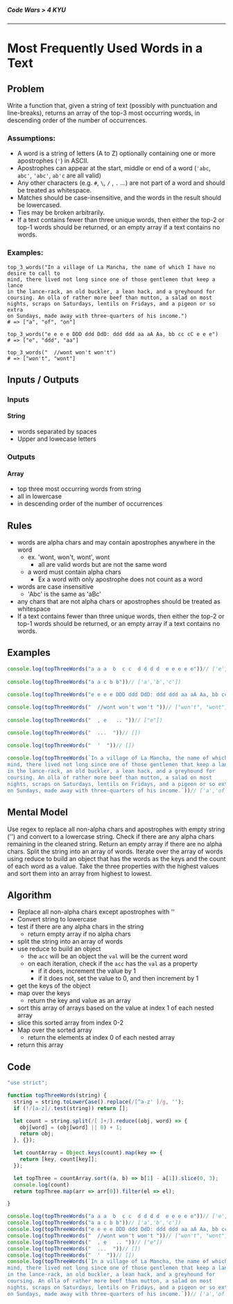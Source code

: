 ##### Code Wars > 4 KYU

---

# Most Frequently Used Words in a Text

## Problem

Write a function that, given a string of text (possibly with punctuation and line-breaks), returns an array of the top-3 most occurring words, in descending order of the number of occurrences.

### Assumptions:

- A word is a string of letters (A to Z) optionally containing one or more apostrophes (`'`) in ASCII.
- Apostrophes can appear at the start, middle or end of a word (`'abc`, `abc'`, `'abc'`, `ab'c` are all valid)
- Any other characters (e.g. `#`, `\`, `/` , `.` ...) are not part of a word and should be treated as whitespace.
- Matches should be case-insensitive, and the words in the result should be lowercased.
- Ties may be broken arbitrarily.
- If a text contains fewer than three unique words, then either the top-2 or top-1 words should be returned, or an empty array if a text contains no words.

### Examples:

```
top_3_words("In a village of La Mancha, the name of which I have no desire to call to
mind, there lived not long since one of those gentlemen that keep a lance
in the lance-rack, an old buckler, a lean hack, and a greyhound for
coursing. An olla of rather more beef than mutton, a salad on most
nights, scraps on Saturdays, lentils on Fridays, and a pigeon or so extra
on Sundays, made away with three-quarters of his income.")
# => ["a", "of", "on"]

top_3_words("e e e e DDD ddd DdD: ddd ddd aa aA Aa, bb cc cC e e e")
# => ["e", "ddd", "aa"]

top_3_words("  //wont won't won't")
# => ["won't", "wont"]
```

## Inputs / Outputs

### Inputs

#### String

- words separated by spaces
- Upper and lowecase letters

### Outputs

#### Array

- top three most occurring words from string
- all in lowercase
- in descending order of the number of occurrences

## Rules

- words are alpha chars and may contain apostrophes anywhere in the word
  - ex. 'wont, won't, wont', wont
    - all are valid words but are not the same word
  - a word must contain alpha chars
    - Ex a word with only apostrophe does not count as a word
- words are case insensitive
  - 'Abc' is the same as 'aBc'
- any chars that are not alpha chars or apostrophes should be treated as whitespace
- If a text contains fewer than three unique words, then either the top-2 or top-1 words should be returned, or an empty array if a text contains no words.

## Examples

```javascript
console.log(topThreeWords("a a a  b  c c  d d d d  e e e e e"))// ['e','d','a'])
  
console.log(topThreeWords("a a c b b"))// ['a','b','c'])
  
console.log(topThreeWords("e e e e DDD ddd DdD: ddd ddd aa aA Aa, bb cc cC e e e")) //['e','ddd','aa'])

console.log(topThreeWords("  //wont won't won't "))// ["won't", "wont"])
  
console.log(topThreeWords("  , e   .. "))// ["e"])

console.log(topThreeWords("  ...  "))// [])

console.log(topThreeWords("  '  "))// [])
  
console.log(topThreeWords(`In a village of La Mancha, the name of which I have no desire to call to
mind, there lived not long since one of those gentlemen that keep a lance
in the lance-rack, an old buckler, a lean hack, and a greyhound for
coursing. An olla of rather more beef than mutton, a salad on most
nights, scraps on Saturdays, lentils on Fridays, and a pigeon or so extra
on Sundays, made away with three-quarters of his income.`))// ['a','of','on'])
```

## Mental Model

Use regex to replace all non-alpha chars and apostrophes with empty string ('') and convert to a lowercase string. Check if there are any alpha chars remaining in the cleaned string. Return an empty array if there are no alpha chars. Split the string into an array of words. Iterate over the array of words using reduce to build an object that has the words as the keys and the count of each word as a value. Take the three properties with the highest values and sort them into an array from highest to lowest.

## Algorithm

- Replace all non-alpha chars except apostrophes with ''
- Convert string to lowercase
- test if there are any alpha chars in the string
  - return empty array if no alpha chars
- split the string into an array of words
- use reduce to build an object
  - the `acc` will be an object the `val` will be the current word
  - on each iteration, check if the `acc` has the `val` as a property
    - if it does, increment the value by 1
    - if it does not, set the value to 0, and then increment by 1
- get the keys of the object
- map over the keys
  - return the key and value as an array
- sort this array of arrays based on the value at index 1 of each nested array
- slice this sorted array from index 0-2
- Map over the sorted array
  - return the elements at index 0 of each nested array
- return this array

## Code

```javascript
"use strict";

function topThreeWords(string) {
  string = string.toLowerCase().replace(/[^a-z' ]/g, '');
  if (!/[a-z]/.test(string)) return [];

  let count = string.split(/[ ]+/).reduce((obj, word) => {
    obj[word] = (obj[word] || 0) + 1;
    return obj;
  }, {});

  let countArray = Object.keys(count).map(key => {
    return [key, count[key]];
  });

  let topThree = countArray.sort((a, b) => b[1] - a[1]).slice(0, 3);
  console.log(count)
  return topThree.map(arr => arr[0]).filter(el => el);

}

console.log(topThreeWords("a a a  b  c c  d d d d  e e e e e"))// ['e','d','a'])
console.log(topThreeWords("a a c b b"))// ['a','b','c'])
console.log(topThreeWords("e e e e DDD ddd DdD: ddd ddd aa aA Aa, bb cc cC e e e")) //['e','ddd','aa'])
console.log(topThreeWords("  //wont won't won't "))// ["won't", "wont"])
console.log(topThreeWords("  , e   .. "))// ["e"])
console.log(topThreeWords("  ...  "))// [])
console.log(topThreeWords("  '  "))// [])
console.log(topThreeWords(`In a village of La Mancha, the name of which I have no desire to call to
mind, there lived not long since one of those gentlemen that keep a lance
in the lance-rack, an old buckler, a lean hack, and a greyhound for
coursing. An olla of rather more beef than mutton, a salad on most
nights, scraps on Saturdays, lentils on Fridays, and a pigeon or so extra
on Sundays, made away with three-quarters of his income.`))// ['a','of','on'])
```





